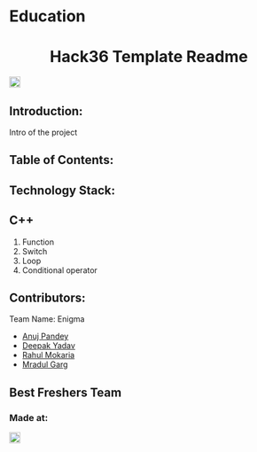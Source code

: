 # Education
<h1 align="center">Hack36 Template Readme</h1>
<p align="center">
</p>
<a href="https://hack36.com"> <img src="http://bit.ly/BuiltAtHack36" height=20px> </a>

## Introduction:
   Intro of the project

## Table of Contents:
## Technology Stack:
##  C++
  1) Function
  2) Switch
  3) Loop
  4) Conditional operator


## Contributors:

Team Name: Enigma

* [Anuj Pandey](https://github.com/Anuj-pandey1)
* [Deepak Yadav](https://github.com/deepakyadav18)
* [Rahul Mokaria](https://github.com/rahulmokaria)
* [Mradul Garg](https://github.com/Mradul-mg)

## Best Freshers Team

### Made at:
<a href="https://hack36.com"> <img src="http://bit.ly/BuiltAtHack36" height=20px> </a>
